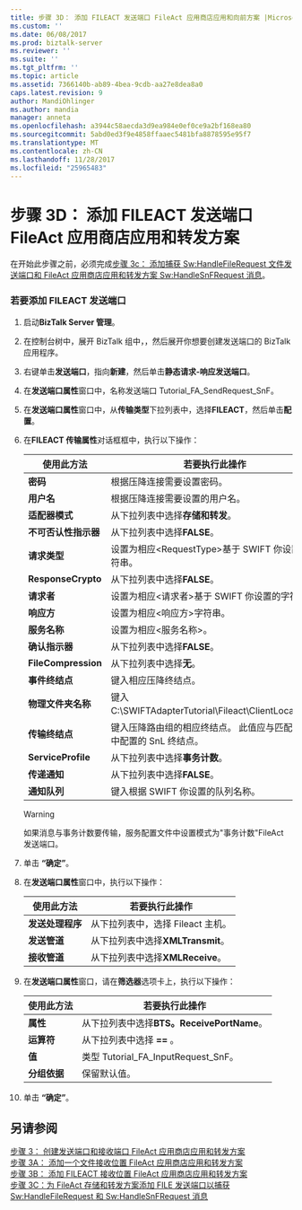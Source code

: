 ```yaml
---
title: 步骤 3D： 添加 FILEACT 发送端口 FileAct 应用商店应用和向前方案 |Microsoft 文档
ms.custom: ''
ms.date: 06/08/2017
ms.prod: biztalk-server
ms.reviewer: ''
ms.suite: ''
ms.tgt_pltfrm: ''
ms.topic: article
ms.assetid: 7366140b-ab89-4bea-9cdb-aa27e8dea8a0
caps.latest.revision: 9
author: MandiOhlinger
ms.author: mandia
manager: anneta
ms.openlocfilehash: a3944c58aecda3d9ea984e0ef0ce9a2bf168ea80
ms.sourcegitcommit: 5abd0ed3f9e4858ffaaec5481bfa8878595e95f7
ms.translationtype: MT
ms.contentlocale: zh-CN
ms.lasthandoff: 11/28/2017
ms.locfileid: "25965483"
---
```

# <a name="step-3d-add-a-fileact-send-port-for-the-fileact-store-and-forward-scenario"></a>步骤 3D： 添加 FILEACT 发送端口 FileAct 应用商店应用和转发方案
在开始此步骤之前，必须完成[步骤 3c： 添加捕获 Sw:HandleFileRequest 文件发送端口和 FileAct 应用商店应用和转发方案 Sw:HandleSnFRequest 消息](../../adapters-and-accelerators/fileact-interact/step-3c-add-file-send-port-to-get-sw-handlefilerequest-and-sw-handlesnfrequest.md)。  
  
### <a name="to-add-a-fileact-send-port"></a>若要添加 FILEACT 发送端口  
  
1.  启动**BizTalk Server 管理**。  
  
2.  在控制台树中，展开 BizTalk 组中，，然后展开你想要创建发送端口的 BizTalk 应用程序。  
  
3.  右键单击**发送端口**，指向**新建**，然后单击**静态请求-响应发送端口**。  
  
4.  在**发送端口属性**窗口中，名称发送端口 Tutorial_FA_SendRequest_SnF。  
  
5.  在**发送端口属性**窗口中，从**传输类型**下拉列表中，选择**FILEACT**，然后单击**配置**。  
  
6.  在**FILEACT 传输属性**对话框框中，执行以下操作：  
  
    |**使用此方法**|**若要执行此操作**|  
    |------------------|--------------------|  
    |**密码**|根据压降连接需要设置密码。|  
    |**用户名**|根据压降连接需要设置的用户名。|  
    |**适配器模式**|从下拉列表中选择**存储和转发**。|  
    |**不可否认性指示器**|从下拉列表中选择**FALSE**。|  
    |**请求类型**|设置为相应\<RequestType\>基于 SWIFT 你设置的字符串。|  
    |**ResponseCrypto**|从下拉列表中选择**FALSE**。|  
    |**请求者**|设置为相应\<请求者\>基于 SWIFT 你设置的字符串。|  
    |**响应方**|设置为相应\<响应方\>字符串。|  
    |**服务名称**|设置为相应\<服务名称\>。|  
    |**确认指示器**|从下拉列表中选择**FALSE**。|  
    |**FileCompression**|从下拉列表中选择**无**。|  
    |**事件终结点**|键入相应压降终结点。|  
    |**物理文件夹名称**|键入 C:\SWIFTAdapterTutorial\Fileact\ClientLocation。|  
    |**传输终结点**|键入压降路由组的相应终结点。 此值应与匹配压降中配置的 SnL 终结点。|  
    |**ServiceProfile**|从下拉列表中选择**事务计数**。|  
    |**传递通知**|从下拉列表中选择**FALSE**。|  
    |**通知队列**|键入根据 SWIFT 你设置的队列名称。|  
  
    > [!WARNING]
    >  如果消息与事务计数要传输，服务配置文件中设置模式为"事务计数"FileAct 发送端口。  
  
7.  单击 **“确定”**。  
  
8.  在**发送端口属性**窗口中，执行以下操作：  
  
    |**使用此方法**|**若要执行此操作**|  
    |------------------|--------------------|  
    |**发送处理程序**|从下拉列表中，选择 Fileact 主机。|  
    |**发送管道**|从下拉列表中选择**XMLTransmit**。|  
    |**接收管道**|从下拉列表中选择**XMLReceive**。|  
  
9. 在**发送端口属性**窗口，请在**筛选器**选项卡上，执行以下操作：  
  
    |**使用此方法**|**若要执行此操作**|  
    |------------------|--------------------|  
    |**属性**|从下拉列表中选择**BTS。ReceivePortName**。|  
    |**运算符**|从下拉列表中选择 **==** 。|  
    |**值**|类型 Tutorial_FA_InputRequest_SnF。|  
    |**分组依据**|保留默认值。|  
  
10. 单击 **“确定”**。  
  
## <a name="see-also"></a>另请参阅  
 [步骤 3： 创建发送端口和接收端口 FileAct 应用商店应用和转发方案](../../adapters-and-accelerators/fileact-interact/step-3-create-send-ports-and-receive-ports-for-the-fileact-store-and-forward.md)   
 [步骤 3A： 添加一个文件接收位置 FileAct 应用商店应用和转发方案](../../adapters-and-accelerators/fileact-interact/step-3a-add-a-file-receive-location-for-the-fileact-store-and-forward-scenario.md)   
 [步骤 3B： 添加 FILEACT 接收位置 FileAct 应用商店应用和转发方案](../../adapters-and-accelerators/fileact-interact/step-3b-add-a-fileact-receive-location-for-fileact-store-and-forward-scenario.md)   
 [步骤 3C：为 FileAct 存储和转发方案添加 FILE 发送端口以捕获 Sw:HandleFileRequest 和 Sw:HandleSnFRequest 消息](../../adapters-and-accelerators/fileact-interact/step-3c-add-file-send-port-to-get-sw-handlefilerequest-and-sw-handlesnfrequest.md)